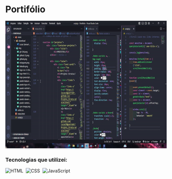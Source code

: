 # Portifólio

<p align="center">
  <img width="600" height="400" src="https://github.com/LucasSMguerrabr/Portifo-lioLucas/blob/main/assets/vid-readme.gif">
</p>


<h3>Tecnologias que utilizei: </h3>

![HTML](https://img.shields.io/badge/-HTML-0D1117?style=for-the-badge&logo=html5&labelColor=0D1117)&nbsp;
![CSS](https://img.shields.io/badge/-CSS-0D1117?style=for-the-badge&logo=CSS3&logoColor=1572B6&labelColor=0D1117)&nbsp;
![JavaScript](https://img.shields.io/badge/-JavaScript-0D1117?style=for-the-badge&logo=javascript&labelColor=0D1117&textColor=0D1117)&nbsp;
